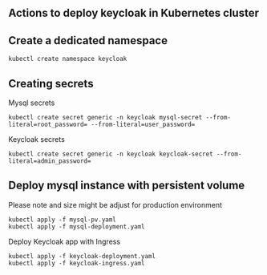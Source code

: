 Actions to deploy keycloak in Kubernetes cluster
---

Create a dedicated namespace
---
```shell
kubectl create namespace keycloak
```

Creating secrets
---

Mysql secrets
```shell
kubectl create secret generic -n keycloak mysql-secret --from-literal=root_password= --from-literal=user_password=
```
Keycloak secrets
```shell
kubectl create secret generic -n keycloak keycloak-secret --from-literal=admin_password=
```

Deploy mysql instance with persistent volume
---

Please note and size might be adjust for production environment

```shell
kubectl apply -f mysql-pv.yaml
kubectl apply -f mysql-deployment.yaml
```
Deploy Keycloak app with Ingress

```shell
kubectl apply -f keycloak-deployment.yaml
kubectl apply -f keycloak-ingress.yaml
```